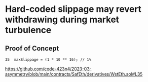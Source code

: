 # Hard-coded slippage may revert withdrawing during market turbulence

## Proof of Concept

    35  maxSlippage = (1 * 10 ** 16); // 1%

https://github.com/code-423n4/2023-03-asymmetry/blob/main/contracts/SafEth/derivatives/WstEth.sol#L35

